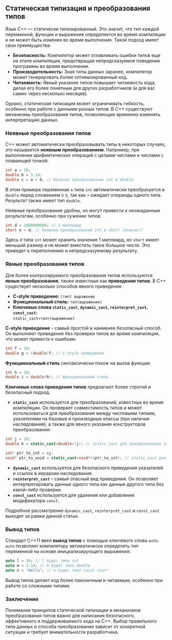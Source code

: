 ## Статическая типизация и преобразования типов

Язык C++ — статически типизированный. Это значит, что тип каждой переменной, функции и выражения определяется во время компиляции и не может быть изменен во время выполнения. Такой подход имеет свои преимущества:

- **Безопасность:** Компилятор может отлавливать ошибки типов еще на этапе компиляции, предотвращая непредсказуемое поведение программы во время выполнения.
- **Производительность:** Зная типы данных заранее, компилятор может генерировать более оптимизированный код.
- **Читаемость:** Явный указание типов повышает читаемость кода, делая его более понятным для других разработчиков (и для вас самих через несколько месяцев).

Однако, статическая типизация может ограничивать гибкость, особенно при работе с данными разных типов. В C++ существуют механизмы преобразования типов, позволяющие  временно изменять интерпретацию данных.

### Неявные преобразования типов

C++ может автоматически преобразовывать типы в некоторых случаях, это называется **неявным преобразованием**. Например, при выполнении арифметических операций с целыми числами и числами с плавающей точкой:

```c++
int a = 10;
double b = 3.14;
double c = a + b; // Неявное преобразование int в double
```

В этом примере переменная `a` типа `int` автоматически преобразуется в `double` перед сложением с `b`, так как `+` ожидает операнды одного типа. Результат также имеет тип `double`.

Неявные преобразования удобны, но могут привести к неожиданным результатам, особенно при сужении типов:

```c++
int d = 1000000000; // 1 миллиард
short e = d; // Неявное преобразование int в short (опасно!)
```

Здесь `d` типа `int` может хранить значение 1 миллиард, но `short` имеет меньший размер и не может вместить такое большое число. Это приведет к переполнению и непредсказуемому результату. 

### Явные преобразования типов

Для более контролируемого преобразования типов используются **явные преобразования**, также известные как **приведения типов**. В C++ существует несколько способов явного приведения:

- **C-style приведение:** `(тип) выражение`
- **Функциональный стиль:** `тип(выражение)`
- **Ключевые слова `static_cast`, `dynamic_cast`, `reinterpret_cast`, `const_cast`:**  
`static_cast<тип>(выражение)`

**C-style приведение** – самый простой и наименее безопасный способ. Он выполняет приведение без проверки типов во время компиляции, что может привести к ошибкам:

```c++
int f = 10;
double g = (double)f; // C-style приведение
```

**Функциональный стиль** синтаксически похож на вызов функции:

```c++
int h = 10;
double i = double(h); // Функциональный стиль
```

**Ключевые слова приведения типов** предлагают более строгий и безопасный подход. 

- **`static_cast`** используется для преобразований, известных во время компиляции.  Он проверяет совместимость типов и может использоваться для преобразования между числовыми типами, указателями на базовые и производные классы (при наличии наследования), а также для явного указания конструкторов преобразования:

```c++
int j = 10;
double k = static_cast<double>(j); // static_cast для преобразования int в double

int* ptr_to_int = &j;
void* ptr_to_void = static_cast<void*>(ptr_to_int); // static_cast для преобразования указателей
```

- **`dynamic_cast`** используется для безопасного приведения указателей и ссылок в иерархии наследования. 
- **`reinterpret_cast`** – самый опасный вид приведения. Он позволяет интерпретировать данные одного типа как данные другого типа без какой-либо проверки. 
- **`const_cast`** используется для удаления или добавления модификатора `const`.

Подробное рассмотрение `dynamic_cast`, `reinterpret_cast` и `const_cast` выходит за рамки данной статьи.

### Вывод типов

Стандарт C++11 ввел **вывод типов** с помощью ключевого слова `auto`.  `auto` позволяет компилятору автоматически определять тип переменной на основе инициализирующего выражения:

```c++
auto l = 10; // l будет типа int
auto m = 3.14; // m будет типа double
auto n = "Hello"; // n будет типа const char*
```

Вывод типов делает код более лаконичным и читаемым, особенно при работе со сложными типами.

### Заключение

Понимание принципов статической типизации и механизмов преобразования типов  важно для написания безопасного, эффективного и поддерживаемого кода на C++. Выбор правильного типа данных и способа преобразования зависит от конкретной ситуации и требует  внимательности разработчика. 
